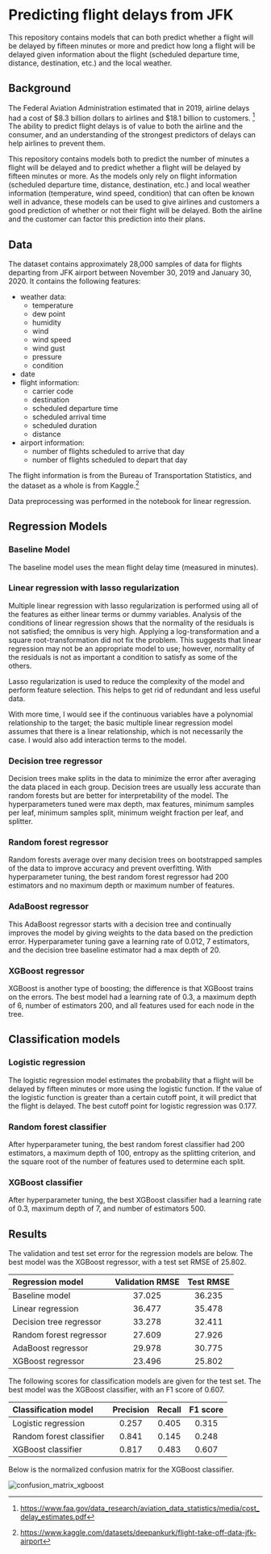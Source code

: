 # Predicting flight delays from JFK

This repository contains models that can both predict whether a flight will be delayed by fifteen minutes or more and predict how long a flight will be delayed given information about the flight (scheduled departure time, distance, destination, etc.) and the local weather.

Background
----------

The Federal Aviation Administration estimated that in 2019, airline delays had a cost of $8.3 billion dollars to airlines and $18.1 billion to customers. [^1]
The ability to predict flight delays is of value to both the airline and the consumer, and an understanding of the strongest predictors of delays can help airlines to prevent them.

This repository contains models both to predict the number of minutes a flight will be delayed and to predict whether a flight will be delayed by fifteen minutes or more. 
As the models only rely on flight information (scheduled departure time, distance, destination, etc.) and local weather information (temperature, wind speed, condition) that can often be known well in advance, these models can be used to give airlines and customers a good prediction of whether or not their flight will be delayed.
Both the airline and the customer can factor this prediction into their plans.

Data
-------

The dataset contains approximately 28,000 samples of data for flights departing from JFK airport between November 30, 2019 and January 30, 2020. 
It contains the following features:
* weather data:
  * temperature
  * dew point
  * humidity
  * wind
  * wind speed
  * wind gust
  * pressure
  * condition
* date
* flight information:
  * carrier code
  * destination
  * scheduled departure time
  * scheduled arrival time
  * scheduled duration
  * distance
* airport information:
  * number of flights scheduled to arrive that day
  * number of flights scheduled to depart that day
 
The flight information is from the Bureau of Transportation Statistics, and the dataset as a whole is from Kaggle.[^2]

Data preprocessing was performed in the notebook for linear regression.

Regression Models
---------------------

### Baseline Model ###

The baseline model uses the mean flight delay time (measured in minutes). 

### Linear regression with lasso regularization ###

Multiple linear regression with lasso regularization is performed using all of the features as either linear terms or dummy variables. 
Analysis of the conditions of linear regression shows that the normality of the residuals is not satisfied; the omnibus is very high.
Applying a log-transformation and a square root-transformation did not fix the problem.
This suggests that linear regression may not be an appropriate model to use; however, normality of the residuals is not as important a condition to satisfy as some of the others.

Lasso regularization is used to reduce the complexity of the model and perform feature selection.
This helps to get rid of redundant and less useful data.

With more time, I would see if the continuous variables have a polynomial relationship to the target; the basic multiple linear regression model assumes that there is a linear relationship, which is not necessarily the case.
I would also add interaction terms to the model.

### Decision tree regressor ###

Decision trees make splits in the data to minimize the error after averaging the data placed in each group.
Decision trees are usually less accurate than random forests but are better for interpretability of the model.
The hyperparameters tuned were max depth, max features, minimum samples per leaf, minimum samples split, minimum weight fraction per leaf, and splitter.

### Random forest regressor ###

Random forests average over many decision trees on bootstrapped samples of the data to improve accuracy and prevent overfitting.
With hyperparameter tuning, the best random forest regressor had 200 estimators and no maximum depth or maximum number of features.

### AdaBoost regressor ###

This AdaBoost regressor starts with a decision tree and continually improves the model by giving weights to the data based on the prediction error.
Hyperparameter tuning gave a learning rate of 0.012, 7 estimators, and the decision tree baseline estimator had a max depth of 20.

### XGBoost regressor ###

XGBoost is another type of boosting; the difference is that XGBoost trains on the errors.
The best model had a learning rate of 0.3, a maximum depth of 6, number of estimators 200, and all features used for each node in the tree.


Classification models
---------------------------------------------

### Logistic regression ###

The logistic regression model estimates the probability that a flight will be delayed by fifteen minutes or more using the logistic function.
If the value of the logistic function is greater than a certain cutoff point, it will predict that the flight is delayed.
The best cutoff point for logistic regression was 0.177.

### Random forest classifier ###
After hyperparameter tuning, the best random forest classifier had 200 estimators, a maximum depth of 100, entropy as the splitting criterion, and the square root of the number of features used to determine each split.

### XGBoost classifier ###
After hyperparameter tuning, the best XGBoost classifier had a learning rate of 0.3, maximum depth of 7, and number of estimators 500.

Results
---------------

The validation and test set error for the regression models are below. 
The best model was the XGBoost regressor, with a test set RMSE of 25.802.

| Regression model       | Validation RMSE | Test RMSE    |
| :---        |    :----:        |      :---: |
|  Baseline model    |       37.025      |      36.235    |
|  Linear regression   | 36.477            | 35.478   |
|  Decision tree regressor     |              33.278            |   32.411   |
|  Random forest regressor    |             27.609           |    27.926     |      
|  AdaBoost regressor     |           29.978                |    30.775     |
|  XGBoost regressor       |              23.496            |     25.802    |

The following scores for classification models are given for the test set. 
The best model was the XGBoost classifier, with an F1 score of 0.607.

| Classification model  |             Precision        | Recall | F1 score | 
|     :-----         |  :------:         |   :-----:        |   :----:|
|   Logistic regression           |          0.257        |  0.405         | 0.315|          
|   Random forest classifier      |         0.841         |  0.145         | 0.248|
|   XGBoost classifier           |          0.817        |    0.483       |  0.607 |

Below is the normalized confusion matrix for the XGBoost classifier.

![confusion_matrix_xgboost](https://user-images.githubusercontent.com/97986688/228402553-facd3323-a545-4797-b0b5-2a46dd9e860b.png)

[^1]: https://www.faa.gov/data_research/aviation_data_statistics/media/cost_delay_estimates.pdf
[^2]: https://www.kaggle.com/datasets/deepankurk/flight-take-off-data-jfk-airport
